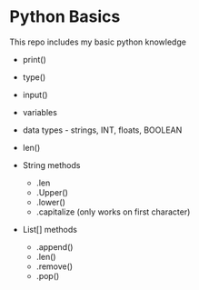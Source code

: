 # Python Basics

This repo includes my basic python knowledge


- print()

- type()

- input()

- variables

- data types - strings, INT, floats, BOOLEAN

- len()

- String methods
    - .len
    - .Upper()
    - .lower()
    - .capitalize (only works on first character)

- List[] methods
    - .append()
    - .len()
    - .remove()
    - .pop()
    